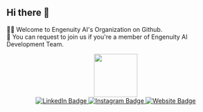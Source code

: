 ## Hi there 👋 

🙋‍♀️ Welcome to Engenuity AI's Organization on Github.\
🍿 You can request to join us if you're a member of Engenuity AI Development Team.

<div id="header" align="center">
  <img src="https://media.giphy.com/media/iIGT8Y1rOYhBpdHh1C/giphy.gif" width="100"/>
    <div id="badges">
    <a href="https://www.linkedin.com/company/engen-ai/mycompany/">
      <img src="https://img.shields.io/badge/LinkedIn-blue?style=for-the-badge&logo=linkedin&logoColor=white" alt="LinkedIn Badge"/>
    </a>
    <a href="https://www.instagram.com/engenai_sl/?hl=en">
      <img src="https://img.shields.io/badge/Instagram-E4405F?style=for-the-badge&logo=instagram&logoColor=white" alt="Instagram Badge"/>
    </a>
    <a href="https://www.engenuityai.com/">
      <img src="https://img.shields.io/badge/dev.to-0A0A0A?style=for-the-badge&logo=dev.to&logoColor=white" alt="Website Badge"/>
    </a>
  </div>
</div>






<!--

**Here are some ideas to get you started:**

🙋‍♀️ A short introduction - what is your organization all about?
🌈 Contribution guidelines - how can the community get involved?
👩‍💻 Useful resources - where can the community find your docs? Is there anything else the community should know?
🍿 Fun facts - what does your team eat for breakfast?
🧙 Remember, you can do mighty things with the power of [Markdown](https://docs.github.com/github/writing-on-github/getting-started-with-writing-and-formatting-on-github/basic-writing-and-formatting-syntax)
-->
